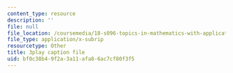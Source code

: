 ```yaml
---
content_type: resource
description: ''
file: null
file_location: /coursemedia/18-s096-topics-in-mathematics-with-applications-in-finance-fall-2013/bf0c38b49f2a3a11afa86ac7cf80f3f5_wvXDB9dMdEo.srt
file_type: application/x-subrip
resourcetype: Other
title: 3play caption file
uid: bf0c38b4-9f2a-3a11-afa8-6ac7cf80f3f5
---
```

